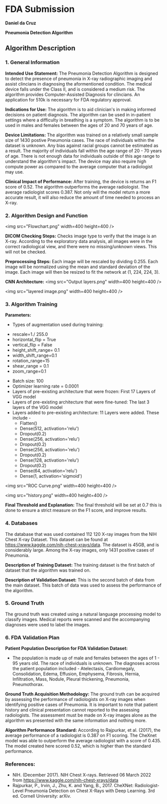 # FDA  Submission

**Daniel da Cruz**

**Pneumonia Detection Algorithm**

## Algorithm Description 

### 1. General Information

**Intended Use Statement:** 
The Pneumonia Detection Algorithm is designed to detect the presence of pneumonia in X-ray radiographic imaging and assist clincians in diagnosing the aformentioned condition. The medical device falls under the Class II, and is considered a medium risk. The algorithm provides Computer-Assisted Diagnosis for clincians. An application for 510k is necessary for FDA regulatory approval. 

**Indications for Use:**
The algorithm is to aid clinician's in making informed decisions on patient diagnosis. The algorithm can be used in in-patient settings where a difficulty in breathing is a symptom. The algorithm is to be used in males and females between the ages of 20 and 70 years of age. 

**Device Limitations:**
The algorithm was trained on a relatively small sample size of 1430 postive Pneumonia cases. The race of individuals within the dataset is unknown. Any bias against racial groups cannot be estimated as a result. The majority of individuals fall within the age range of 20 - 70 years of age. There is not enough data for individuals outside of this age range to understand the algorithm's impact. The device may also require high compute power as compared to the average computer that a radiologist may use. 

**Clinical Impact of Performance:**
After training, the device is returns an F1 score of 0.52. The algorithm outperforms the average radiologist. The average radiologist scores 0.387. Not only will the model return a more accurate result, it will also reduce the amount of time needed to process an X-ray. 

### 2. Algorithm Design and Function

<img src=\"Flowchart.png\" width=400 height=400 />

**DICOM Checking Steps:**
Checks image type to verify that the image is an X-ray. According to the exploratory data analysis, all images were in the correct radiological view, and there were no missing/unknown views. This will not be checked. 

**Preprocessing Steps:**
Each image will be rescaled by dividing 0.255. Each image will be normalized using the mean and standard deviation of the image. Each image will then be resized to fit the network at (1, 224, 224, 3). 

**CNN Architecture:**
<img src=\"Output layers.png\" width=400 height=400 />

<img src=\"layered image.png\" width=400 height=400 />

### 3. Algorithm Training

**Parameters:**
* Types of augmentation used during training:
 - rescale=1./ 255.0
 - horizontal_flip = True
 - vertical_flip = False
 - height_shift_range= 0.1
 - width_shift_range=0.1
 - rotation_range=15
 - shear_range = 0.1
 - zoom_range=0.1
 
* Batch size: 100
* Optimizer learning rate = 0.0001
* Layers of pre-existing architecture that were frozen: First 17 Layers of VGG model
* Layers of pre-existing architecture that were fine-tuned: The last 3 layers of the VGG model 
* Layers added to pre-existing architecture: 11 Layers were added. These include - 
  - Flatten()
  - Dense(512, activation='relu')
  - Dropout(0.2)
  - Dense(256, activation='relu')
  - Dropout(0.2)
  - Dense(256, activation='relu')
  - Dropout(0.2)
  - Dense(128, activation='relu')
  - Dropout(0.2)
  - Dense(64, activation='relu')
  - Dense(1, activation='sigmoid')

<img src=\"ROC Curve.png\" width=400 height=400 />

<img src=\"history.png\" width=400 height=400 />

**Final Threshold and Explanation:**
The final threshold will be set at 0.7 this is done to ensure a strict measure on the F1 score, and improve results. 

### 4. Databases
The database that was used contained 112 120 X-ray images from the NIH Chest X-ray Dataset. This dataset can be found at https://www.kaggle.com/nih-chest-xrays/data. The dataset is 45GB, and is considerably large. Among the X-ray images, only 1431 positive cases of Pneumonia. 

**Description of Training Dataset:** 
The training dataset is the first batch of dataset that the algorithm was trained on. 


**Description of Validation Dataset:** 
This is the second batch of data from the main dataset. This batch of data was used to assess the performance of the algorithm. 

### 5. Ground Truth
The ground truth was created using a natural language processing model to classify images. Medical reports were scanned and the accompanying diagnoses were used to label the images. 


### 6. FDA Validation Plan

**Patient Population Description for FDA Validation Dataset:**
- The population is made up of male and females between the ages of 1 - 95 years old. The race of individuals is unknown. The diagnoses across the patient population included - Atelectasis, Cardiomegaly, Consolidation, Edema, Effusion, Emphysema, Fibrosis, Hernia, Infiltration, Mass, Nodule, Pleural thickening, Pneumonia, Pneumothorax. 

**Ground Truth Acquisition Methodology:**
The ground truth can be acquired by assessing the performance of radiologists on X-ray images when identifying positive cases of Pneumonia. It is important to note that patient history and clinical presentation cannot reported to the assessing radiologists. The assessment must be made on X-ray images alone as the algorithm ws presented with the same information and nothing more.  


**Algorithm Performance Standard:**
According to Rajpurkar, et al. (2017), the average performance of a radiologist is 0.387 on F1 scoring. The CheXnet model was able to outperform the average radiologist with a score of 0.435. The model created here scored 0.52, which is higher than the standard performance. 

### References:

- NIH. (December 2017). NIH Chest X-rays. Retrieved 06 March 2022 from https://www.kaggle.com/nih-chest-xrays/data
- Rajpurkar, P., Irvin, J., Zhu, K. and Yang, B., 2017. CheXNet: Radiologist-Level Pneumonia Detection on Chest X-Rays with Deep Learning. 3rd ed. Cornell University: arXiv.
